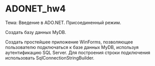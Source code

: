 # ADONET_hw4

Тема: Введение в ADO.NET. Присоединенный режим.

Создать базу данных MyDB.

Создать простейшее приложение WinForms, позволяющее пользователю подключаться к базе данных MyDB, используя аутентификацию SQL
Server. Для построения строки подключения использовать SqlConnectionStringBuilder. 
